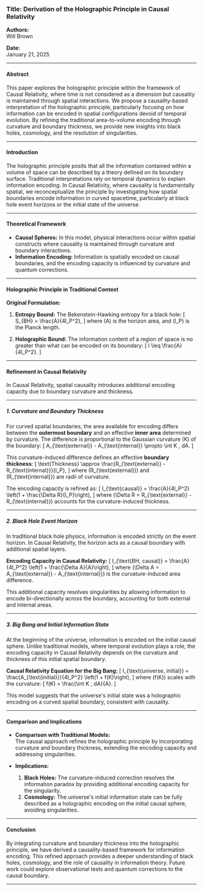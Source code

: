 
### **Title: Derivation of the Holographic Principle in Causal Relativity**

**Authors:**  
Will Brown

**Date:**  
January 21, 2025

---

#### **Abstract**

This paper explores the holographic principle within the framework of Causal Relativity, where time is not considered as a dimension but causality is maintained through spatial interactions. We propose a causality-based interpretation of the holographic principle, particularly focusing on how information can be encoded in spatial configurations devoid of temporal evolution. By refining the traditional area-to-volume encoding through curvature and boundary thickness, we provide new insights into black holes, cosmology, and the resolution of singularities.

---

#### **Introduction**

The holographic principle posits that all the information contained within a volume of space can be described by a theory defined on its boundary surface. Traditional interpretations rely on temporal dynamics to explain information encoding. In Causal Relativity, where causality is fundamentally spatial, we reconceptualize the principle by investigating how spatial boundaries encode information in curved spacetime, particularly at black hole event horizons or the initial state of the universe.

---

#### **Theoretical Framework**

- **Causal Spheres:** In this model, physical interactions occur within spatial constructs where causality is maintained through curvature and boundary interactions.  
- **Information Encoding:** Information is spatially encoded on causal boundaries, and the encoding capacity is influenced by curvature and quantum corrections.  

---

#### **Holographic Principle in Traditional Context**

**Original Formulation:**

1. **Entropy Bound:** The Bekenstein-Hawking entropy for a black hole:
   \[
   S_{BH} = \frac{A}{4l_P^2},
   \]
   where \(A\) is the horizon area, and \(l_P\) is the Planck length.

2. **Holographic Bound:** The information content of a region of space is no greater than what can be encoded on its boundary:
   \[
   I \leq \frac{A}{4l_P^2}.
   \]

---

#### **Refinement in Causal Relativity**

In Causal Relativity, spatial causality introduces additional encoding capacity due to boundary curvature and thickness. 

---

##### **1. Curvature and Boundary Thickness**

For curved spatial boundaries, the area available for encoding differs between the **outermost boundary** and an effective **inner area** determined by curvature. The difference is proportional to the Gaussian curvature \(K\) of the boundary:
\[
A_{\text{external}} - A_{\text{internal}} \propto \int K \, dA.
\]

This curvature-induced difference defines an effective **boundary thickness**:
\[
\text{Thickness} \approx \frac{R_{\text{external}} - R_{\text{internal}}}{l_P},
\]
where \(R_{\text{external}}\) and \(R_{\text{internal}}\) are radii of curvature.

The encoding capacity is refined as:
\[
I_{\text{causal}} = \frac{A}{4l_P^2} \left(1 + \frac{\Delta R}{l_P}\right),
\]
where \(\Delta R = R_{\text{external}} - R_{\text{internal}}\) accounts for the curvature-induced thickness.

---

##### **2. Black Hole Event Horizon**

In traditional black hole physics, information is encoded strictly on the event horizon. In Causal Relativity, the horizon acts as a causal boundary with additional spatial layers.

**Encoding Capacity in Causal Relativity:**
\[
I_{\text{BH, causal}} = \frac{A}{4l_P^2} \left(1 + \frac{\Delta A}{A}\right),
\]
where \(\Delta A = A_{\text{external}} - A_{\text{internal}}\) is the curvature-induced area difference.

This additional capacity resolves singularities by allowing information to encode bi-directionally across the boundary, accounting for both external and internal areas.

---

##### **3. Big Bang and Initial Information State**

At the beginning of the universe, information is encoded on the initial causal sphere. Unlike traditional models, where temporal evolution plays a role, the encoding capacity in Causal Relativity depends on the curvature and thickness of this initial spatial boundary.

**Causal Relativity Equation for the Big Bang:**
\[
I_{\text{universe, initial}} = \frac{A_{\text{initial}}}{4l_P^2} \left(1 + f(K)\right),
\]
where \(f(K)\) scales with the curvature:
\[
f(K) = \frac{\int K \, dA}{A}.
\]

This model suggests that the universe's initial state was a holographic encoding on a curved spatial boundary, consistent with causality.

---

#### **Comparison and Implications**

- **Comparison with Traditional Models:**  
  The causal approach refines the holographic principle by incorporating curvature and boundary thickness, extending the encoding capacity and addressing singularities.  

- **Implications:**  
  1. **Black Holes:** The curvature-induced correction resolves the information paradox by providing additional encoding capacity for the singularity.  
  2. **Cosmology:** The universe's initial information state can be fully described as a holographic encoding on the initial causal sphere, avoiding singularities.  

---

#### **Conclusion**

By integrating curvature and boundary thickness into the holographic principle, we have derived a causality-based framework for information encoding. This refined approach provides a deeper understanding of black holes, cosmology, and the role of causality in information theory. Future work could explore observational tests and quantum corrections to the causal boundary.

---

